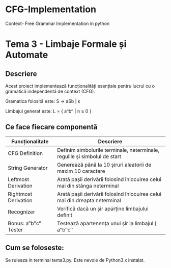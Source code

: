 # CFG-Implementation
Context- Free Grammar Implementation in python

# Tema 3 - Limbaje Formale și Automate

## Descriere

Acest proiect implementează funcționalități esențiale pentru lucrul cu o gramatică independentă de context (CFG).

Gramatica folosită este: S → aSb | ε

Limbajul generat este: L = { aⁿbⁿ | n ≥ 0 }
## Ce face fiecare componentă

| Funcționalitate       | Descriere |
|-----------------------|-----------|
| CFG Definition        | Definim simbolurile terminale, neterminale, regulile și simbolul de start |
| String Generator      | Generează până la 10 șiruri aleatorii de maxim 10 caractere |
| Leftmost Derivation   | Arată pașii derivării folosind înlocuirea celui mai din stânga neterminal |
| Rightmost Derivation  | Arată pașii derivării folosind înlocuirea celui mai din dreapta neterminal |
| Recognizer            | Verifică dacă un șir aparține limbajului definit |
| Bonus: aⁿbⁿcⁿ Tester   | Testează apartenența unui șir la limbajul { aⁿbⁿcⁿ | n ≥ 1 } — limbaj care **nu este context-free** |

## Cum se foloseste: 
Se ruleaza in terminal tema3.py. Este nevoie de Python3.x instalat.
